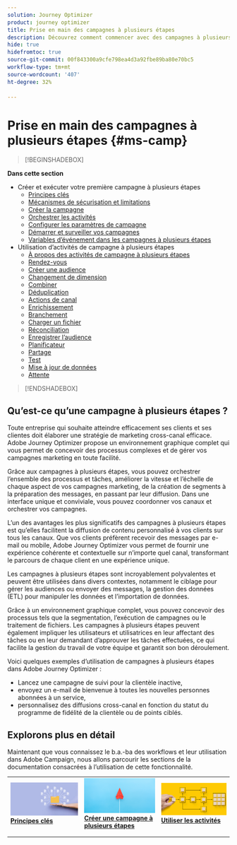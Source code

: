 ```yaml
---
solution: Journey Optimizer
product: journey optimizer
title: Prise en main des campagnes à plusieurs étapes
description: Découvrez comment commencer avec des campagnes à plusieurs étapes.
hide: true
hidefromtoc: true
source-git-commit: 00f843300a9cfe798ea4d3a92fbe89ba80e70bc5
workflow-type: tm+mt
source-wordcount: '407'
ht-degree: 32%

---
```



# Prise en main des campagnes à plusieurs étapes {#ms-camp}


>[!BEGINSHADEBOX]

**Dans cette section**

* Créer et exécuter votre première campagne à plusieurs étapes
   * [Principes clés](gs-campaign-creation.md)
   * [Mécanismes de sécurisation et limitations](guardrails.md)
   * [Créer la campagne](create-ms-campaign.md)
   * [Orchestrer les activités](orchestrate-activities.md)
   * [Configurer les paramètres de campagne](ms-campaign-settings.md)
   * [Démarrer et surveiller vos campagnes](start-monitor-campaigns.md)
   * [Variables d’événement dans les campagnes à plusieurs étapes](event-variables.md)
* Utilisation d’activités de campagne à plusieurs étapes
   * [À propos des activités de campagne à plusieurs étapes](activities/about-activities.md)
   * [Rendez-vous](activities/and-join.md)
   * [Créer une audience](activities/build-audience.md)
   * [Changement de dimension](activities/change-dimension.md)
   * [Combiner](activities/combine.md)
   * [Déduplication](activities/deduplication.md)
   * [Actions de canal](activities/channels.md)
   * [Enrichissement](activities/enrichment.md)
   * [Branchement](activities/fork.md)
   * [Charger un fichier](activities/load-file.md)
   * [Réconciliation](activities/reconciliation.md)
   * [Enregistrer l’audience](activities/save-audience.md)
   * [Planificateur](activities/scheduler.md)
   * [Partage](activities/split.md)
   * [Test](activities/test.md)
   * [Mise à jour de données](activities/update-data.md)
   * [Attente](activities/wait.md)

>[!ENDSHADEBOX]


## Qu’est-ce qu’une campagne à plusieurs étapes ?

Toute entreprise qui souhaite atteindre efficacement ses clients et ses clientes doit élaborer une stratégie de marketing cross-canal efficace. Adobe Journey Optimizer propose un environnement graphique complet qui vous permet de concevoir des processus complexes et de gérer vos campagnes marketing en toute facilité.

Grâce aux campagnes à plusieurs étapes, vous pouvez orchestrer l’ensemble des processus et tâches, améliorer la vitesse et l’échelle de chaque aspect de vos campagnes marketing, de la création de segments à la préparation des messages, en passant par leur diffusion. Dans une interface unique et conviviale, vous pouvez coordonner vos canaux et orchestrer vos campagnes.

L’un des avantages les plus significatifs des campagnes à plusieurs étapes est qu’elles facilitent la diffusion de contenu personnalisé à vos clients sur tous les canaux. Que vos clients préfèrent recevoir des messages par e-mail ou mobile, Adobe Journey Optimizer vous permet de fournir une expérience cohérente et contextuelle sur n’importe quel canal, transformant le parcours de chaque client en une expérience unique.

Les campagnes à plusieurs étapes sont incroyablement polyvalentes et peuvent être utilisées dans divers contextes, notamment le ciblage pour gérer les audiences ou envoyer des messages, la gestion des données (ETL) pour manipuler les données et l’importation de données.

Grâce à un environnement graphique complet, vous pouvez concevoir des processus tels que la segmentation, l’exécution de campagnes ou le traitement de fichiers. Les campagnes à plusieurs étapes peuvent également impliquer les utilisateurs et utilisatrices en leur affectant des tâches ou en leur demandant d’approuver les tâches effectuées, ce qui facilite la gestion du travail de votre équipe et garantit son bon déroulement.

Voici quelques exemples d’utilisation de campagnes à plusieurs étapes dans Adobe Journey Optimizer :

* Lancez une campagne de suivi pour la clientèle inactive,
* envoyez un e-mail de bienvenue à toutes les nouvelles personnes abonnées à un service,
* personnalisez des diffusions cross-canal en fonction du statut du programme de fidélité de la clientèle ou de points ciblés.


## Explorons plus en détail

Maintenant que vous connaissez le b.a.-ba des workflows et leur utilisation dans Adobe Campaign, nous allons parcourir les sections de la documentation consacrées à l’utilisation de cette fonctionnalité.

<table style="table-layout:fixed"><tr style="border: 0;">
<td>
<a href="gs-campaign-creation.md">
<img alt="Accéder et gérer des workflows" src="assets/do-not-localize/workflow-access.jpeg">
</a>
<div>
<a href="gs-campaign-creation.md"><strong>Principes clés</strong></a>
</div>
<p>
</td>
<td>
<a href="create-ms-campaign.md">
<img alt="Lead" src="assets/do-not-localize/workflow-create.jpeg">
</a>
<div><a href="create-ms-campaign.md"><strong>Créer une campagne à plusieurs étapes</strong>
</div>
<p>
</td>
<td>
<a href="activities/about-activities.md">
<img alt="Peu fréquent" src="assets/do-not-localize/workflow-activities.jpeg">
</a>
<div>
<a href="activities/about-activities.md"><strong>Utiliser les activités</strong></a>
</div>
<p></td>
</tr></table>
